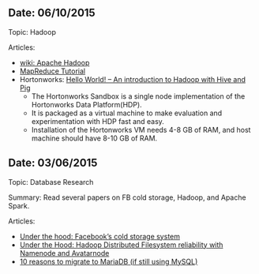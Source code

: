 Date: 06/10/2015
-----

Topic: Hadoop

Articles:

 - <a href="http://en.wikipedia.org/wiki/Apache_Hadoop">wiki: Apache Hadoop</a>
 - <a href="http://hadoop.apache.org/docs/current/hadoop-mapreduce-client/hadoop-mapreduce-client-core/MapReduceTutorial.html">MapReduce Tutorial</a>
 - Hortonworks: <a href="http://hortonworks.com/hadoop-tutorial/hello-world-an-introduction-to-hadoop-hcatalog-hive-and-pig/">Hello World! – An introduction to Hadoop with Hive and Pig</a>
   - The Hortonworks Sandbox is a single node implementation of the Hortonworks Data Platform(HDP). 
   - It is packaged as a virtual machine to make evaluation and experimentation with HDP fast and easy.
   - Installation of the Hortonworks VM needs 4-8 GB of RAM, and host machine should have 8-10 GB of RAM.


Date: 03/06/2015
-----

Topic: Database Research

Summary: Read several papers on FB cold storage, Hadoop, and Apache Spark.

Articles: 

 - <a href="https://code.facebook.com/posts/1433093613662262/-under-the-hood-facebook-s-cold-storage-system-/?hn=1">Under the hood: Facebook’s cold storage system </a>
 - <a href="https://code.facebook.com/posts/378953568900147/under-the-hood-hadoop-distributed-filesystem-reliability-with-namenode-and-avatarnode/">Under the Hood: Hadoop Distributed Filesystem reliability with Namenode and Avatarnode </a>
 - <a href="https://seravo.fi/2015/10-reasons-to-migrate-to-mariadb-if-still-using-mysql">10 reasons to migrate to MariaDB (if still using MySQL)</a>





